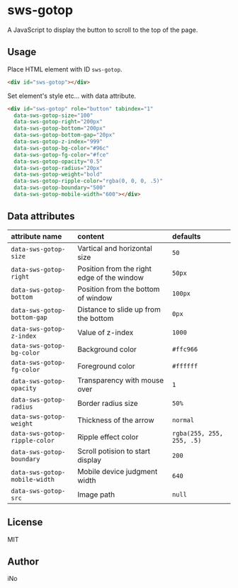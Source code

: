 # sws-gotop

A JavaScript to display the button to scroll to the top of the page.

## Usage

Place HTML element with ID `sws-gotop`.

```html
<div id="sws-gotop"></div>
```

Set element's style etc... with data attribute.

```html
<div id="sws-gotop" role="button" tabindex="1"
  data-sws-gotop-size="100"
  data-sws-gotop-right="200px"
  data-sws-gotop-bottom="200px"
  data-sws-gotop-bottom-gap="20px"
  data-sws-gotop-z-index="999"
  data-sws-gotop-bg-color="#96c"
  data-sws-gotop-fg-color="#fce"
  data-sws-gotop-opacity="0.5"
  data-sws-gotop-radius="20px"
  data-sws-gotop-weight="bold"
  data-sws-gotop-ripple-color="rgba(0, 0, 0, .5)"
  data-sws-gotop-boundary="500"
  data-sws-gotop-mobile-width="600"></div>
```

## Data attributes

| attribute name                | content                                    |  defaults                 |
|:------------------------------|:-------------------------------------------|:--------------------------|
| `data-sws-gotop-size`         | Vartical and horizontal size               | `50`                      |
| `data-sws-gotop-right`        | Position from the right edge of the window | `50px`                    |
| `data-sws-gotop-bottom`       | Position from the bottom of window         | `100px`                   |
| `data-sws-gotop-bottom-gap`   | Distance to slide up from the bottom       | `0px`                     |
| `data-sws-gotop-z-index`      | Value of z-index                           | `1000`                    |
| `data-sws-gotop-bg-color`     | Background color                           | `#ffc966`                 |
| `data-sws-gotop-fg-color`     | Foreground color                           | `#ffffff`                 |
| `data-sws-gotop-opacity`      | Transparency with mouse over               | `1`                       |
| `data-sws-gotop-radius`       | Border radius size                         | `50%`                     |
| `data-sws-gotop-weight`       | Thickness of the arrow                     | `normal`                  |
| `data-sws-gotop-ripple-color` | Ripple effect color                        | `rgba(255, 255, 255, .5)` |
| `data-sws-gotop-boundary`     | Scroll potision to start display           | `200`                     |
| `data-sws-gotop-mobile-width` | Mobile device judgment width               | `640`                     |
| `data-sws-gotop-src`          | Image path                                 | `null`                    |

## License

MIT

## Author

iNo
